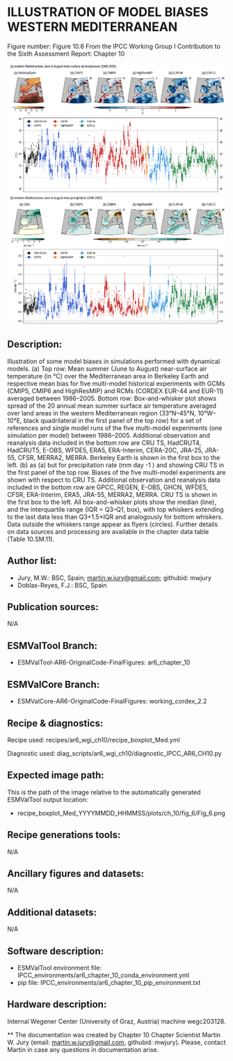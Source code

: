ILLUSTRATION OF MODEL BIASES WESTERN MEDITERRANEAN
==================================================

Figure number: Figure 10.6
From the IPCC Working Group I Contribution to the Sixth Assessment Report: Chapter 10

![Figure 10.6](../images/ar6_wg1_chap10_figure10_6_boxplot_wmed.png?raw=true)


Description:
------------
Illustration of some model biases in simulations performed with dynamical models. (a) Top row: Mean summer (June to August) near-surface air temperature (in °C) over the Mediterranean area in Berkeley Earth and respective mean bias for five multi-model historical experiments with GCMs (CMIP5, CMIP6 and HighResMIP) and RCMs (CORDEX EUR-44 and EUR-11) averaged between 1986–2005. Bottom row: Box-and-whisker plot shows spread of the 20 annual mean summer surface air temperature averaged over land areas in the western Mediterranean region (33°N–45°N, 10°W–10°E, black quadrilateral in the first panel of the top row) for a set of references and single model runs of the five multi-model experiments (one simulation per model) between 1986–2005. Additional observation and reanalysis data included in the bottom row are CRU TS, HadCRUT4, HadCRUT5, E-OBS, WFDE5, ERA5, ERA-Interim, CERA-20C, JRA-25, JRA-55, CFSR, MERRA2, MERRA. Berkeley Earth is shown in the first box to the left. (b) as (a) but for precipitation rate (mm day -1 ) and showing CRU TS in the first panel of the top row. Biases of the five multi-model experiments are shown with respect to CRU TS. Additional observation and reanalysis data included in the bottom row are GPCC, REGEN, E-OBS, GHCN, WFDE5, CFSR, ERA-Interim, ERA5, JRA-55, MERRA2, MERRA. CRU TS is shown in the first box to the left. All box-and-whisker plots show the median (line), and the interquartile range (IQR = Q3–Q1, box), with top whiskers extending to the last data less than Q3+1.5×IQR and analogously for bottom whiskers. Data outside the whiskers range appear as flyers (circles). Further details on data sources and processing are available in the chapter data table (Table 10.SM.11).


Author list:
------------
- Jury, M.W.: BSC, Spain; martin.w.jury@gmail.com; githubid: mwjury
- Doblas-Reyes, F.J.: BSC, Spain


Publication sources:
--------------------
N/A


ESMValTool Branch:
------------------
- ESMValTool-AR6-OriginalCode-FinalFigures: ar6_chapter_10


ESMValCore Branch:
------------------
- ESMValCore-AR6-OriginalCode-FinalFigures: working_cordex_2.2


Recipe & diagnostics:
---------------------
Recipe used: recipes/ar6_wgi_ch10/recipe_boxplot_Med.yml

Diagnostic used: diag_scripts/ar6_wgi_ch10/diagnostic_IPCC_AR6_CH10.py


Expected image path:
--------------------
This is the path of the image relative to the automatically generated ESMValTool output location:
- recipe_boxplot_Med_YYYYMMDD_HHMMSS/plots/ch_10/fig_6/Fig_6.png


Recipe generations tools:
-------------------------
N/A


Ancillary figures and datasets:
-------------------------------
N/A


Additional datasets:
--------------------
N/A


Software description:
---------------------
- ESMValTool environment file: IPCC_environments/ar6_chapter_10_conda_environment.yml
- pip file: IPCC_environments/ar6_chapter_10_pip_environment.txt


Hardware description:
---------------------
Internal Wegener Center (University of Graz, Austria) machine wegc203128.

** The documentation was created by Chapter 10 Chapter Scientist Martin W. Jury (email: martin.w.jury@gmail.com, githubid: mwjury). Please, contact Martin in case any questions in documentation arise.